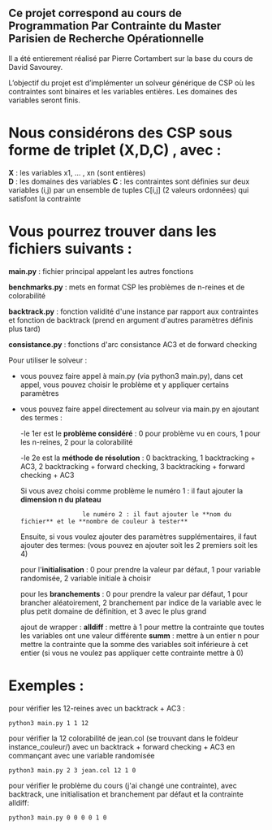 ## Ce projet correspond au cours de Programmation Par Contrainte du Master Parisien de Recherche Opérationnelle
Il a été entierement réalisé par Pierre Cortambert sur la base du cours de David Savourey.

L’objectif du projet est d’implémenter un solveur générique de CSP où les contraintes sont binaires et les variables entières. 
Les domaines des variables seront finis. 

# Nous considérons des CSP sous forme de triplet (X,D,C) , avec :
**X** : les variables x1, ... , xn (sont entières)  
**D** : les domaines des variables 
**C** : les contraintes sont définies sur deux variables (i,j) par un ensemble de tuples C[i,j] (2 valeurs ordonnées) qui satisfont la contrainte

# Vous pourrez trouver dans les fichiers suivants :

**main.py** : fichier principal appelant les autres fonctions 

**benchmarks.py** : mets en format CSP les problèmes de n-reines et de colorabilité

**backtrack.py** : fonction validité d'une instance par rapport aux contraintes et fonction de backtrack (prend en argument d'autres paramètres définis plus tard)

**consistance.py** : fonctions d'arc consistance AC3 et de forward checking

Pour utiliser le solveur :

- vous pouvez faire appel à main.py (via python3 main.py), dans cet appel, vous pouvez choisir le problème et y appliquer certains paramètres

- vous pouvez faire appel directement au solveur via main.py en ajoutant des termes :
	
	-le 1er est le **problème considéré**    : 0 pour problème vu en cours, 1 pour les n-reines, 2 pour la colorabilité
    	
	-le 2e est la **méthode de résolution**  : 0 backtracking, 1 backtracking + AC3, 2 backtracking + forward checking, 3 backtracking + forward checking + AC3
    	
	Si vous avez choisi comme problème le numéro 1 : il faut ajouter la **dimension n du plateau**
    	
					   le numéro 2 : il faut ajouter le **nom du fichier** et le **nombre de couleur à tester**
    
    Ensuite, si vous voulez ajouter des paramètres supplémentaires, il faut ajouter des termes: (vous pouvez en ajouter soit les 2 premiers soit les 4)

	pour l'**initialisation** : 0 pour prendre la valeur par défaut, 1 pour variable randomisée, 2 variable initiale à choisir

	pour les **branchements** : 0 pour prendre la valeur par défaut, 1 pour brancher aléatoirement, 2 branchement par indice de la variable avec le plus petit domaine de définition, et 3 avec le plus grand
    	
	ajout de wrapper :
		**alldiff** : mettre à 1 pour mettre la contrainte que toutes les variables ont une valeur différente
    		**summ** : mettre à un entier n pour mettre la contrainte que la somme des variables soit inférieure à cet entier (si vous ne voulez pas appliquer cette contrainte mettre à 0)
    		
# Exemples :

pour vérifier les 12-reines avec un backtrack + AC3 :

	python3 main.py 1 1 12

pour vérifier la 12 colorabilité de jean.col (se trouvant dans le foldeur instance_couleur/) avec un backtrack + forward checking + AC3 en commançant avec une variable randomisée

	python3 main.py 2 3 jean.col 12 1 0

pour vérifier le problème du cours (j'ai changé une contrainte), avec backtrack, une initialisation et branchement par défaut et la contrainte alldiff:
	
	python3 main.py 0 0 0 0 1 0
